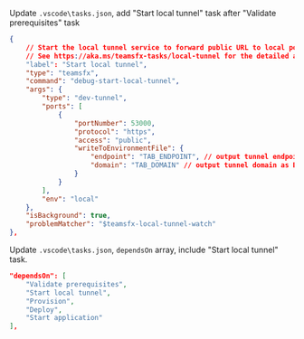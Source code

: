 Update `.vscode\tasks.json`, add "Start local tunnel" task after "Validate prerequisites" task

```json
{
    // Start the local tunnel service to forward public URL to local port and inspect traffic.
    // See https://aka.ms/teamsfx-tasks/local-tunnel for the detailed args definitions.
    "label": "Start local tunnel",
    "type": "teamsfx",
    "command": "debug-start-local-tunnel",
    "args": {
        "type": "dev-tunnel",
        "ports": [
            {
                "portNumber": 53000,
                "protocol": "https",
                "access": "public",
                "writeToEnvironmentFile": {
                    "endpoint": "TAB_ENDPOINT", // output tunnel endpoint as BOT_ENDPOINT
                    "domain": "TAB_DOMAIN" // output tunnel domain as BOT_DOMAIN
                }
            }
        ],
        "env": "local"
    },
    "isBackground": true,
    "problemMatcher": "$teamsfx-local-tunnel-watch"
},
```

Update `.vscode\tasks.json`, `dependsOn` array, include "Start local tunnel" task.

```json
"dependsOn": [
    "Validate prerequisites",
    "Start local tunnel",
    "Provision",
    "Deploy",
    "Start application"
],
```
